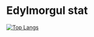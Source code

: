 # Edylmorgul stat

[![Top Langs](https://github-readme-stats.vercel.app/api/top-langs/?username=Edylmorgul&langs_count=10)](https://github.com/anuraghazra/github-readme-stats)





